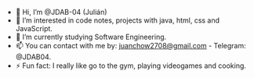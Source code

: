 - 👋 Hi, I’m @JDAB-04 (Julián)
- 👀 I’m interested in code notes, projects with java, html, css and JavaScript.
- 🌱 I’m currently studying Software Engineering.
- 📫 You can contact with me by: juanchow2708@gmail.com - Telegram: @JDAB04.
- ⚡ Fun fact: I really like go to the gym, playing videogames and cooking.  

<!---
JDAB-04/JDAB-04 is a ✨ special ✨ repository because its `README.md` (this file) appears on your GitHub profile.
You can click the Preview link to take a look at your changes.
--->
